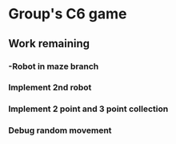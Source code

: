 # Group's C6 game

## Work remaining

###  -Robot in maze branch
###  Implement 2nd robot
###  Implement 2 point and 3 point collection
###  Debug random movement
